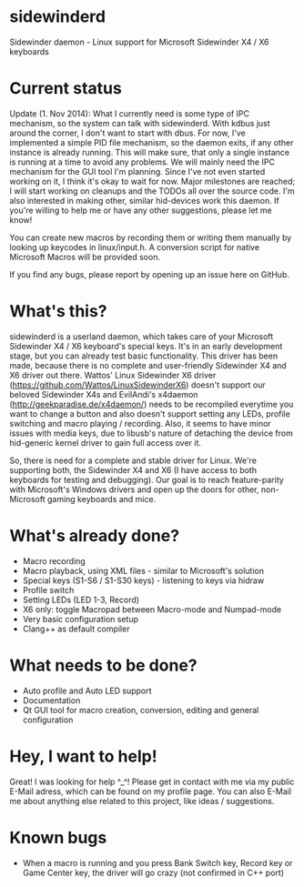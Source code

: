 sidewinderd
===========

Sidewinder daemon - Linux support for Microsoft Sidewinder X4 / X6 keyboards


Current status
==============

Update (1. Nov 2014): What I currently need is some type of IPC mechanism, so
the system can talk with sidewinderd. With kdbus just around the corner, I don't
want to start with dbus. For now, I've implemented a simple PID file mechanism,
so the daemon exits, if any other instance is already running. This will make
sure, that only a single instance is running at a time to avoid any problems. We
will mainly need the IPC mechanism for the GUI tool I'm planning. Since I've not
even started working on it, I think it's okay to wait for now. Major milestones
are reached; I will start working on cleanups and the TODOs all over the source
code. I'm also interested in making other, similar hid-devices work this daemon.
If you're willing to help me or have any other suggestions, please let me know!

You can create new macros by recording them or writing them manually by looking
up keycodes in linux/input.h. A conversion script for native Microsoft Macros
will be provided soon.

If you find any bugs, please report by opening up an issue here on GitHub.


What's this?
============

sidewinderd is a userland daemon, which takes care of your Microsoft Sidewinder
X4 / X6 keyboard's special keys. It's in an early development stage, but you can
already test basic functionality. This driver has been made, because there is no
complete and user-friendly Sidewinder X4 and X6 driver out there. Wattos' Linux
Sidewinder X6 driver (https://github.com/Wattos/LinuxSidewinderX6) doesn't
support our beloved Sidewinder X4s and EvilAndi's x4daemon
(http://geekparadise.de/x4daemon/) needs to be recompiled everytime you want to
change a button and also doesn't support setting any LEDs, profile switching and
macro playing / recording. Also, it seems to have minor issues with media keys,
due to libusb's nature of detaching the device from hid-generic kernel driver to
gain full access over it.

So, there is need for a complete and stable driver for Linux. We're supporting
both, the Sidewinder X4 and X6 (I have access to both keyboards for testing and
debugging). Our goal is to reach feature-parity with Microsoft's Windows drivers
and open up the doors for other, non-Microsoft gaming keyboards and mice.


What's already done?
====================

- Macro recording
- Macro playback, using XML files - similar to Microsoft's solution
- Special keys (S1-S6 / S1-S30 keys) - listening to keys via hidraw
- Profile switch
- Setting LEDs (LED 1-3, Record)
- X6 only: toggle Macropad between Macro-mode and Numpad-mode
- Very basic configuration setup
- Clang++ as default compiler


What needs to be done?
======================

- Auto profile and Auto LED support
- Documentation
- Qt GUI tool for macro creation, conversion, editing and general configuration


Hey, I want to help!
====================

Great! I was looking for help ^_^! Please get in contact with me via my public
E-Mail adress, which can be found on my profile page. You can also E-Mail me
about anything else related to this project, like ideas / suggestions.


Known bugs
==========

- When a macro is running and you press Bank Switch key, Record key or Game
Center key, the driver will go crazy (not confirmed in C++ port)
